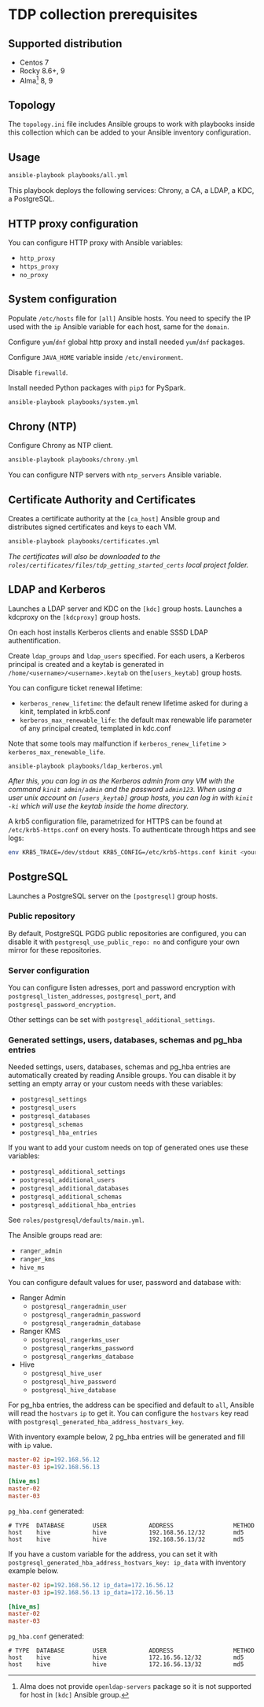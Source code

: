 # TDP collection prerequisites

## Supported distribution

- Centos 7
- Rocky 8.6+, 9
- Alma[^alma] 8, 9

[^alma]: Alma does not provide `openldap-servers` package so it is not supported for host in `[kdc]` Ansible group.

## Topology

The `topology.ini` file includes Ansible groups to work with playbooks inside this collection which can be added to your Ansible inventory configuration.

## Usage

```bash
ansible-playbook playbooks/all.yml
```

This playbook deploys the following services: Chrony, a CA, a LDAP, a KDC, a PostgreSQL.

## HTTP proxy configuration

You can configure HTTP proxy with Ansible variables:
- `http_proxy`
- `https_proxy`
- `no_proxy`

## System configuration

Populate `/etc/hosts` file for `[all]` Ansible hosts. You need to specify the IP used with the `ip` Ansible variable for each host, same for the `domain`.

Configure `yum`/`dnf` global http proxy and install needed `yum`/`dnf` packages.

Configure `JAVA_HOME` variable inside `/etc/environment`.

Disable `firewalld`.

Install needed Python packages with `pip3` for PySpark.

```bash
ansible-playbook playbooks/system.yml
```

## Chrony (NTP)

Configure Chrony as NTP client.

```bash
ansible-playbook playbooks/chrony.yml
```

You can configure NTP servers with `ntp_servers` Ansible variable.

## Certificate Authority and Certificates

Creates a certificate authority at the `[ca_host]` Ansible group and distributes signed certificates and keys to each VM.

```bash
ansible-playbook playbooks/certificates.yml
```

_The certificates will also be downloaded to the `roles/certificates/files/tdp_getting_started_certs` local project folder._

## LDAP and Kerberos

Launches a LDAP server and KDC on the `[kdc]` group hosts.
Launches a kdcproxy on the `[kdcproxy]` group hosts.

On each host installs Kerberos clients and enable SSSD LDAP authentification.

Create `ldap_groups` and `ldap_users` specified. For each users, a Kerberos principal is created and a keytab is generated in `/home/<username>/<username>.keytab` on  the`[users_keytab]` group hosts.

You can configure ticket renewal lifetime:
- `kerberos_renew_lifetime`: the default renew lifetime asked for during a kinit, templated in krb5.conf
- `kerberos_max_renewable_life`: the default max renewable life parameter of any principal created, templated in kdc.conf

Note that some tools may malfunction if `kerberos_renew_lifetime` > `kerberos_max_renewable_life`.

```
ansible-playbook playbooks/ldap_kerberos.yml
```

_After this, you can log in as the Kerberos admin from any VM with the command `kinit admin/admin` and the password `admin123`. When using a user unix account on `[users_keytab]` group hosts, you can log in with `kinit -ki` which will use the keytab inside the home directory._

A krb5 configuration file, parametrized for HTTPS can be found at `/etc/krb5-https.conf` on every hosts. To authenticate through https and see logs:
```bash
env KRB5_TRACE=/dev/stdout KRB5_CONFIG=/etc/krb5-https.conf kinit <your_user>
```

## PostgreSQL

Launches a PostgreSQL server on the `[postgresql]` group hosts.

### Public repository

By default, PostgreSQL PGDG public repositories are configured, you can disable it with `postgresql_use_public_repo: no` and configure your own mirror for these repositories.

### Server configuration

You can configure listen adresses, port and password encryption with `postgresql_listen_addresses`, `postgresql_port`, and `postgresql_password_encryption`.

Other settings can be set with `postgresql_additional_settings`.

### Generated settings, users, databases, schemas and pg_hba entries

Needed settings, users, databases, schemas and pg_hba entries are automatically created by reading Ansible groups. You can disable it by setting an empty array or your custom needs with these variables:

- `postgresql_settings`
- `postgresql_users`
- `postgresql_databases`
- `postgresql_schemas`
- `postgresql_hba_entries`

If you want to add your custom needs on top of generated ones use these variables:

- `postgresql_additional_settings`
- `postgresql_additional_users`
- `postgresql_additional_databases`
- `postgresql_additional_schemas`
- `postgresql_additional_hba_entries`

See `roles/postgresql/defaults/main.yml`.

The Ansible groups read are:

- `ranger_admin`
- `ranger_kms`
- `hive_ms`

You can configure default values for user, password and database with:

- Ranger Admin
    - `postgresql_rangeradmin_user`
    - `postgresql_rangeradmin_password`
    - `postgresql_rangeradmin_database`
- Ranger KMS
    - `postgresql_rangerkms_user`
    - `postgresql_rangerkms_password`
    - `postgresql_rangerkms_database`
- Hive
    - `postgresql_hive_user`
    - `postgresql_hive_password`
    - `postgresql_hive_database`

For pg_hba entries, the address can be specified and default to `all`, Ansible will read the `hostvars` `ip` to get it. You can configure the `hostvars` key read with `postgresql_generated_hba_address_hostvars_key`.

With inventory example below, 2 pg_hba entries will be generated and fill with `ip` value.

```ini
master-02 ip=192.168.56.12
master-03 ip=192.168.56.13

[hive_ms]
master-02
master-03
```

`pg_hba.conf` generated:

```
# TYPE  DATABASE        USER            ADDRESS                 METHOD
host    hive            hive            192.168.56.12/32        md5
host    hive            hive            192.168.56.13/32        md5
```

If you have a custom variable for the address, you can set it with `postgresql_generated_hba_address_hostvars_key: ip_data` with inventory example below.

```ini
master-02 ip=192.168.56.12 ip_data=172.16.56.12
master-03 ip=192.168.56.13 ip_data=172.16.56.13

[hive_ms]
master-02
master-03
```

`pg_hba.conf` generated:

```
# TYPE  DATABASE        USER            ADDRESS                 METHOD
host    hive            hive            172.16.56.12/32         md5
host    hive            hive            172.16.56.13/32         md5
```
